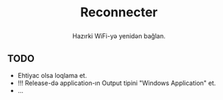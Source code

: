# <p align="center">Reconnecter</p>
<p align="center">Hazırki WiFi-yə yenidən bağlan.</p>

## TODO
- Ehtiyac olsa loqlama et.
- !!! Release-də application-ın Output tipini "Windows Application" et.
- ...
